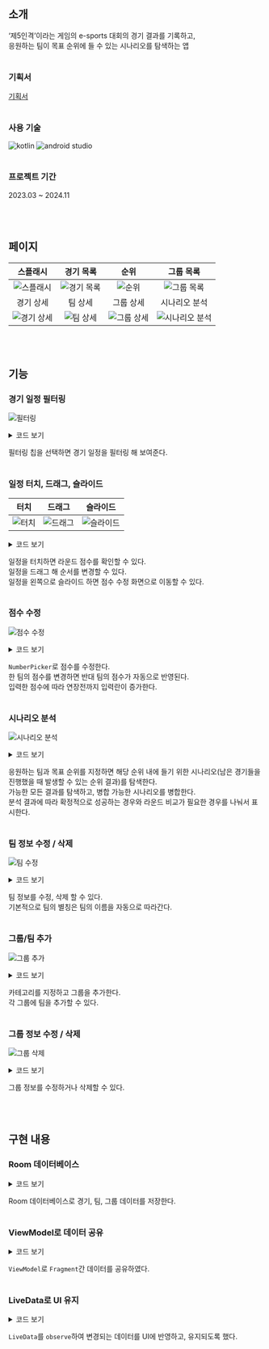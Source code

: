 ##  소개
‘제5인격’이라는 게임의 e-sports 대회의 경기 결과를 기록하고,  
응원하는 팀이 목표 순위에 들 수 있는 시나리오를 탐색하는 앱  
<br>

### 기획서
[기획서](https://github.com/Sleeping-Gabin/GongIll/raw/main/ul_plan.pdf)  
<br>

### 사용 기술
![kotlin](https://img.shields.io/badge/kotlin-7F52FF.svg?style=for-the-badge&logo=kotlin&logoColor=white)
![android studio](https://img.shields.io/badge/android_studio-3DDC84.svg?style=for-the-badge&logo=androidstudio&logoColor=white)  
<br>

### 프로젝트 기간
2023.03 ~ 2024.11  

<br><br>

## 페이지
|    스플래시    |   경기 목록    |     순위     |    그룹 목록     |
|:----------:|:----------:|:----------:|:------------:|
|![스플래시](https://github.com/user-attachments/assets/3fcf8c66-f2d0-4e32-82c7-5819678d754a) |![경기 목록](https://github.com/user-attachments/assets/f9245d06-d6ed-4fbf-9e24-7bc43c1e8c90) |![순위](https://github.com/user-attachments/assets/5901c635-b62f-4003-b1bc-d0d81150c746) |![그룹 목록](https://github.com/user-attachments/assets/0c72c5b1-a220-4a76-9983-9745c56d1efe) |
|   경기 상세    |    팀 상세    |   그룹 상세    |   시나리오 분석    |
|![경기 상세](https://github.com/user-attachments/assets/edf578af-38a2-4305-a365-cd2c730fda41) |![팀 상세](https://github.com/user-attachments/assets/daee6e7d-0d1b-4016-a383-75b794f6a050) |![그룹 상세](https://github.com/user-attachments/assets/545733ab-34f9-45fc-beba-225cbaeb6d89) |![시나리오 분석](https://github.com/user-attachments/assets/8e9b62fb-494e-42ae-ac36-d64681aff6b2) |

<br><br>

## 기능
### 경기 일정 필터링
![필터링](https://github.com/user-attachments/assets/05fea455-2be2-4c6e-bcca-087fb4bda1c1)

<details>
<summary>코드 보기</summary>

```kotlin
//com.gabin.gongill.view.ui.ScheduleFragment

private fun initializeChipGroup() {
	val adapter = (binding.scheduleView.adapter as ScheduleAdapter)
	
	binding.chipAll.setOnCheckedChangeListener { chip, isChecked ->
		if (isChecked) {
			(chip.parent as ChipGroup).clearCheck()
			adapter.filter = ScheduleAdapter.Filter.ALL
			adapter.filterData()
		}
	}
	
	// ...
}
```

```kotlin
//com.gabin.gongill.view.adapter.ScheduleAdapter

fun filterData() {
	filterList = when (filter) {
		Filter.ALL -> ArrayList(playList)
		Filter.YET -> playList.filter { p -> p.winTeam == null }.toCollection(ArrayList())
		Filter.FINISH -> playList.filter { p -> p.winTeam != null }.toCollection(ArrayList())
	}
	filterList.sortBy { it.order }
	notifyDataSetChanged()
}
```
</details>

필터링 칩을 선택하면 경기 일정을 필터링 해 보여준다.  
<br>

### 일정 터치, 드래그, 슬라이드
|터치   |드래그   |슬라이드   |
|:---:|:---:|:---:|
|![터치](https://github.com/user-attachments/assets/557e53c0-59b9-4e8f-9391-6b6f08c45578) |![드래그](https://github.com/user-attachments/assets/09c76186-3d2b-491a-9dca-a888b14ee30f) |![슬라이드](https://github.com/user-attachments/assets/4c67d945-995f-487d-b360-7adb9867214f) |

<details>
<summary>코드 보기</summary>

```kotlin
//com.gabin.gongill.view.adapter.ScheduleAdapter

fun dragItem(from: Int, to: Int) {
	val fromPlay = filterList[from]
	val toPlay = filterList[to]
	changeItemOrder(fromPlay, toPlay)
	
	val fromIdx = playList.indexOf(fromPlay)
	val toIdx = playList.indexOf(toPlay)
	Collections.swap(playList, fromIdx, toIdx)
	
	Collections.swap(filterList, from, to)
	notifyItemMoved(from, to)
	listener.onDragItem(fromPlay, toPlay)
}
```

```kotlin
//com.gabin.gongill.view.callback.SimpleSwipeCallback

class SimpleScheduleCallback(private val adapter: ScheduleAdapter, context: Context) :
	ItemTouchHelper.SimpleCallback(
		ItemTouchHelper.UP or ItemTouchHelper.DOWN,
		ItemTouchHelper.LEFT or ItemTouchHelper.RIGHT
	) {
	
	// ...

	override fun onChildDraw(
		c: Canvas,
		recyclerView: RecyclerView,
		viewHolder: RecyclerView.ViewHolder,
		dX: Float,
		dY: Float,
		actionState: Int,
		isCurrentlyActive: Boolean
	) {
		when (actionState) {
			ItemTouchHelper.ACTION_STATE_SWIPE -> {
				val holder = viewHolder as ScheduleAdapter.ViewHolder
				if (holder != currentSwipeHolder) {
					if (currentSwipeHolder != null) {
						getDefaultUIUtil().onDraw(
							c,
							recyclerView,
							currentSwipeHolder!!.binding.scheduleFrame,
							0f,
							currentY,
							actionState,
							isCurrentlyActive
						)
						currentSwipeHolder!!.isSwiped = false
					}
					currentSwipeHolder = holder
				}
				
				var x = dX
				
				if (holder.isSwiped) {
					x = if (isCurrentlyActive)
						-maxSwipe + dX
					else
						min(dX, -maxSwipe)
				}
				x = min(x, 0f)
				
				currentX = x
				currentY = dY
				
				getDefaultUIUtil().onDraw(
					c,
					recyclerView,
					holder.binding.scheduleFrame,
					x,
					dY,
					actionState,
					isCurrentlyActive
				)
			}
			
			else -> super.onChildDraw(c, recyclerView, viewHolder, dX, dY, actionState, isCurrentlyActive)
		}
	}
}
```
</details>

일정을 터치하면 라운드 점수를 확인할 수 있다.  
일정을 드래그 해 순서를 변경할 수 있다.  
일정을 왼쪽으로 슬라이드 하면 점수 수정 화면으로 이동할 수 있다.  
<br>

### 점수 수정
![점수 수정](https://github.com/user-attachments/assets/f3f2573d-70d6-4d03-ba6c-52b409a5ca38)

<details>
<summary>코드 보기</summary>

```kotlin
//com.gabin.gongill.view.ui.PlayFragment

override fun onTouchItem(set: Int) {
	val dialogBinding = EditDialogBinding.inflate(layoutInflater)
	dialogBinding.team1Dialog.text = play.team1
	dialogBinding.team2Dialog.text = play.team2
	
	// ... NumberPicker 설정

	val builder = MaterialAlertDialogBuilder(requireContext())
		.setTitle(" ")
		.setNegativeButton("취소", null)
		.setPositiveButton("확인", null)
		.setView(dialogBinding.root)
		.show()
	
	builder.getButton(AlertDialog.BUTTON_POSITIVE).setOnClickListener {
		val team1Point = if (picker1.value == 9) 10 else picker1.value
		val team2Point = if (picker2.value == 9) 10 else picker2.value
		val timeWin = if (dialogBinding.timeWin.visibility == View.GONE) null
		else if (dialogBinding.team1TimeWin.isChecked) 0 else if (dialogBinding.team2TimeWin.isChecked) 1 else null
		
		if ((picker1.value == 5 && picker2.value == 4) || (picker1.value == 4 && picker2.value == 5)) {
			model.toastObserver.value = "불가능한 점수입니다"
		} else if (dialogBinding.timeWin.visibility == View.VISIBLE && timeWin == null) {
			model.toastObserver.value = "승리한 팀을 선택해 주세요"
		} else {
			val changeData = play.changeResult(set, listOf(team1Point, team2Point), timeWin)
			val team1 = model.getTeamWithAlias(play.team1)
			val team2 = model.getTeamWithAlias(play.team2)
			changeData.changeTeamInfo(team1, team2)
			
			model.changePlayList.add(play)
			model.changeTeamList.add(team1)
			model.changeTeamList.add(team2)
			
			binding.playSets.adapter?.notifyItemRangeRemoved(play.roundCount, 4 - play.roundCount)
			binding.playSets.adapter?.notifyItemChanged(set)
			builder.dismiss()
		}
	}
}
```

```kotlin
//com.gabin.gongill.objects.ChangeData

class ChangeData(val play: Play) {
	private var winChange = mutableListOf(0, 0)
	private var roundChange = mutableListOf(0, 0)
	private var pointChange = mutableListOf(0, 0)
	private var drawChange = mutableListOf(0, 0)
	private var countChange = mutableListOf(0, 0)
	
	init {
		previousData()
	}
	
	private fun previousData() {
		val winIdx = play.winIdx
		if (play.winIdx == null)
			return
		
		winChange[winIdx!!] -= 1 
		
		val round1 = play.roundResult.count { result -> result == 0 }
		val round2 = play.roundResult.count { result -> result == 1 }
		roundChange[0] -= round1 - round2
		roundChange[1] -= round2 - round1
		
		pointChange[0] -= play.pointResult.take(3).sumOf { result -> result[0] }
		pointChange[1] -= play.pointResult.take(3).sumOf { result -> result[1] }
		
		val roundDraw = play.roundResult.take(3).count { result -> result == 2 }
		drawChange[winIdx!!] += roundDraw
		drawChange[1 - winIdx!!] -= roundDraw
		
		countChange[0] -= min(play.roundCount, 3)
		countChange[1] -= min(play.roundCount, 3)
	}
	
	fun changedData() {
		// ... previousData와 반대로 변경된 점수를 추가
	}
	
	fun changeTeamInfo(team1: Team?, team2: Team?) {
		// ...
	}
}
```
</details>

`NumberPicker`로 점수를 수정한다.  
한 팀의 점수를 변경하면 반대 팀의 점수가 자동으로 반영된다.  
입력한 점수에 따라 연장전까지 입력란이 증가한다.  
<br>

### 시나리오 분석
![시나리오 분석](https://github.com/user-attachments/assets/80683f8c-a778-4c04-8ee9-bb44e18d4d7a)

<details>
<summary>코드 보기</summary>

```kotlin
//com.gabin.gongill.objects.PredickRank

fun predict(): PredictResult {
	exploreScenarios(Scenario(finishedResult, mutableListOf()), 0)
	
	if ((1 shl remainPlay.size) - winScenarios.size - roundScenarios.size < winScenarios.size) {
		reverse = true
		winScenarios = failScenario.toHashSet()
	}
	
	progress = 20
	update(progress)
	
	var scenarios = winScenarios
	while (scenarios.isNotEmpty()) {
		scenarios = mergeDiffOne(scenarios, "win")
		
		progress += (40f / remainPlay.size).toInt()
		update(progress)
	}
	
	progress = 60
	update(progress)
	
	// ... roundScenarios로 동일하게 진행
	
	return PredictResult(
		teams,
		winScenarios.toMutableList(),
		roundScenarios.toMutableList(),
		reverse
	)
}

private fun exploreScenarios(
	scenario: Scenario,
	depth: Int
) {
	if (depth == remainPlay.size) {
		evaluateScenario(scenario)
		return
	}
	
	val team1Idx = remainPlay[depth].team1Idx
	val team2Idx = remainPlay[depth].team2Idx
	
	scenario.teamResults.add(GameResult(team1Idx, team2Idx, remainPlay[depth].playNum, team1Idx))
	exploreScenarios(scenario, depth + 1)
	scenario.teamResults.removeAt(depth)
	
	scenario.teamResults.add(GameResult(team1Idx, team2Idx, remainPlay[depth].playNum, team2Idx))
	exploreScenarios(scenario, depth + 1)
	scenario.teamResults.removeAt(depth)
}

private fun mergeDiffOne(scenarios: HashSet<Scenario>, type: String): HashSet<Scenario> {
	val scenariosToRemove = hashSetOf<Scenario>()
	val mergeScenarios = hashSetOf<Scenario>()
	
	for (scenario in scenarios) {
		for (other in scenarios) {
			if (scenario == other) continue
			
			val diffIdx = scenario.diffResultOne(other)
			if (diffIdx != -1) {
				scenariosToRemove.add(scenario)
				scenariosToRemove.add(other)
				
				val mergeScenario = Scenario(finishedResult, scenario.teamResults.toMutableList()).apply {
					teamResults.removeAt(diffIdx)
				}
				mergeScenarios.add(mergeScenario)
			}
		}
	}
	
	// ...
	
	return mergeScenarios
}
```
</details>

응원하는 팀과 목표 순위를 지정하면 해당 순위 내에 들기 위한 시나리오(남은 경기들을 진행했을 때 발생할 수 있는 순위 결과)를 탐색한다.  
가능한 모든 결과를 탐색하고, 병합 가능한 시나리오를 병합한다.  
분석 결과에 따라 확정적으로 성공하는 경우와 라운드 비교가 필요한 경우를 나눠서 표시한다.  
<br>

### 팀 정보 수정 / 삭제
![팀 수정](https://github.com/user-attachments/assets/3aa682e9-137c-45ec-852c-1f0000f4f270)

<details>
<summary>코드 보기</summary>

```kotlin
//com.gabin.gongill.view.ui.TeamFragment

private fun editTeamName() {
	val dialogBinding = AddTeamDialogBinding.inflate(layoutInflater)
	dialogBinding.addTeamDialogGroupName.visibility = View.GONE
	
	dialogBinding.addTeamDialogTeamNameText.setText(team.name)
	dialogBinding.addTeamDialogAliasText.setText(team.alias)
	
	dialogBinding.addTeamDialogTeamNameText.addTextChangedListener(object : TextWatcher {
		var isSame = false
		
		override fun beforeTextChanged(s: CharSequence?, start: Int, count: Int, after: Int) {
			dialogBinding.addTeamDialogTeamName.error = null
			val name = s?.filterNot { it.isWhitespace() }
			isSame = name?.subSequence(0, min(name.length, 4)).toString() ==
							dialogBinding.addTeamDialogAliasText.text.toString()
		}
		
		override fun onTextChanged(s: CharSequence?, start: Int, before: Int, count: Int) {
		}
		
		override fun afterTextChanged(s: Editable?) {
			if (isSame && s != null && s.filterNot { it.isWhitespace() }.length
				<= dialogBinding.addTeamDialogAlias.counterMaxLength
			) {
				dialogBinding.addTeamDialogAliasText.setText(s.filterNot { it.isWhitespace() })
			}
		}
	})
	
	dialogBinding.addTeamDialogAliasText.doOnTextChanged { text, _, _, _ ->
		if (text != null && text.length > dialogBinding.addTeamDialogAlias.counterMaxLength)
			dialogBinding.addTeamDialogAlias.error = getString(
				R.string.error_alias_maxCount,
				dialogBinding.addTeamDialogAlias.counterMaxLength
			)
		else
			dialogBinding.addTeamDialogAlias.error = null
	}
	
	val builder = MaterialAlertDialogBuilder(requireContext())
		.setTitle(" ")
		.setNegativeButton("취소", null)
		.setPositiveButton("확인", null)
		.setView(dialogBinding.root)
		.show()
	
	builder.getButton(AlertDialog.BUTTON_POSITIVE).setOnClickListener {
		var isError = dialogBinding.addTeamDialogAlias.error != null
		if (dialogBinding.addTeamDialogTeamNameText.text.isNullOrBlank()) {
			dialogBinding.addTeamDialogTeamName.error = getString(R.string.error_teamName_required)
			isError = true
		}
		
		if (!isError) {
			val teamName = dialogBinding.addTeamDialogTeamNameText.text.toString()
			val teamAlias = dialogBinding.addTeamDialogAliasText.text.toString()
			model.changeTeamName(team, teamName, teamAlias)
			binding.toolBar.title = teamName
			builder.dismiss()
		}
	}
}
```

```kotlin
//com.gabin.gongill.view.model.MyViewModel

fun changeTeamName(team: Team, teamName: String, teamAlias: String) {
	database.changeTeamName(team, teamName, teamAlias)
}
```
</details>

팀 정보를 수정, 삭제 할 수 있다.  
기본적으로 팀의 별칭은 팀의 이름을 자동으로 따라간다.  
<br>

### 그룹/팀 추가
![그룹 추가](https://github.com/user-attachments/assets/3db06865-716b-4a86-9934-84f56ce4ed1d)

<details>
<summary>코드 보기</summary>

```kotlin
//com.gabin.gongill.view.ui.GroupFragment

override fun onTouchHeader(category: String) {
	val dialogBinding = AddGroupDialogBinding.inflate(layoutInflater)
	
	// ... 카테고리 목록 adapter 설정
	
	val builder = MaterialAlertDialogBuilder(requireContext())
		.setTitle(" ")
		.setNegativeButton("취소", null)
		.setPositiveButton("확인", null)
		.setView(dialogBinding.root)
		.show()
	
	builder.getButton(AlertDialog.BUTTON_POSITIVE).setOnClickListener {
		var isError = false
		
		// ... error 확인
		
		if (!isError) {
			val newCategory = dialogBinding.addGroupDialogCategoryText.text.toString()
			val groupName = dialogBinding.addGroupDialogGroupNameText.text.toString()
			val playNum = dialogBinding.addGroupDialogPlayNumText.text.toString().toInt()
			model.addGroup(groupName, playNum, newCategory)
			builder.dismiss()
		}
	}
}
```

```kotlin
// com.gabin.gongill.view.model.MyViewModel

fun addGroup(groupName: String, playNum: Int, category: String) {
	viewModelScope.launch {
		if (category == "others") {
			toastObserver.value = "해당 카테고리 이름은 사용할 수 없습니다."
			cancel()
		}
		
		val newGroup = Group(groupName, playNum, RankRule.COA8)
		if (category.isNotBlank())
			newGroup.category = category
		
		val result = CoroutineScope(Dispatchers.IO).async { database.addGroup(newGroup) }
		if (result.await() < 0)
			toastObserver.value = "이미 존재하는 그룹입니다."
	}
}
```
</details>

카테고리를 지정하고 그룹을 추가한다.  
각 그룹에 팀을 추가할 수 있다.  
<br>

### 그룹 정보 수정 / 삭제
![그룹 삭제](https://github.com/user-attachments/assets/ef023ee0-e208-4e1a-85b0-ef8544d41ac5)

<details>
<summary>코드 보기</summary>

```kotlin
//com.gabin.gongill.view.ui.GroupDetailFragment

private fun deleteGroup() {
	MaterialAlertDialogBuilder(requireContext())
		.setTitle("그룹 '${group?.name}'을(를) 삭제합니다.")
		.setMessage("삭제 하면 되돌릴 수 없습니다. 해당 그룹에 포함된 팀과 경기 데이터도 함께 삭제됩니다.")
		.setPositiveButton("삭제") { _, _ ->
			model.deleteGroup(group!!)
			Navigation.findNavController(requireActivity(), R.id.hostFragment).navigateUp()
		}
		.setNegativeButton("취소", null)
		.show()
}
```

```kotlin
//com.gabin.gongill.view.model.MyViewModel

fun deleteGroup(group: Group) {
	database.deleteGroup(group)
}
```
</details>

그룹 정보를 수정하거나 삭제할 수 있다.  

<br><br>

## 구현 내용
### Room 데이터베이스
<details>
<summary>코드 보기</summary>

```kotlin
//com.gabin.gongill.database.entity.Team

@Entity(
foreignKeys = [ForeignKey(
	entity = Group::class,
	parentColumns = arrayOf("name"),
	childColumns = arrayOf("group_name"),
	onDelete = ForeignKey.CASCADE,
	onUpdate = ForeignKey.CASCADE
)],
indices = [Index("group_name")],
primaryKeys = ["alias", "group_name"]
)

data class Team(
	val name: String,
	@ColumnInfo("group_name") val groupName: String
) {
	var alias = name
	
	var rank: Int = 0
	var win: Int = 0
	var lose: Int = 0
	@ColumnInfo(name = "round_win")
	var roundWin: Int = 0
	@ColumnInfo(name = "round_count")
	var roundCount = 0
	var point: Int = 0
	@ColumnInfo(name = "draw_round")
	var drawRound = 0
	
	constructor(name: String, groupName: String, alias: String) :
					this(name, groupName) {
		this.alias = alias
	}
  
	override fun toString(): String {
		return "${this.alias}: win ${this.win} / round win ${this.roundWin} / point ${this.point}"
	}
}
```

```kotlin
//com.gabin.gongill.database.dao.TeamDao

@Dao
interface TeamDao {
	@Insert(onConflict = OnConflictStrategy.IGNORE)
	suspend fun insertTeam(team: Team): Long
		
	@Update
	suspend fun updateTeam(team: Team)		
	
	@Delete
	suspend fun deleteTeam(team: Team)
	
	@Query("SELECT * FROM team WHERE group_name = :groupName")
	suspend fun findByGroup(groupName: String): List<Team>
	
	@Query("SELECT `groups`.*, team.* FROM team JOIN `groups` ON `groups`.name = team.group_name")
	fun getGroupAndTeams(): LiveData<Map<Group, List<Team>>>
	
	// ...
}
```

```kotlin
//com.gabin.gongill.database.MyDatabase

@Database(entities = [Group::class, Team::class, Play::class], version = 3, exportSchema = false)
@TypeConverters(TypeConverter::class)
abstract class MyDatabase : RoomDatabase() {
	abstract fun groupDao(): GroupDao
	abstract fun teamDao(): TeamDao
	abstract fun playDao(): PlayDao
}
```

```kotlin

class CompetitionRepository(application: Application) {
	private val db = Room.databaseBuilder(
		application.applicationContext, MyDatabase::class.java, "database"
	)
		.addMigrations(MIGRATION_2_3)
		.build()
	
	fun getTeamList(): LiveData<List<Team>> {
		return db.teamDao().getAllTeams()
	}
  
    // ...
}
```
</details>

Room 데이터베이스로 경기, 팀, 그룹 데이터를 저장한다.  
<br>

### ViewModel로 데이터 공유
<details>
<summary>코드 보기</summary>

```kotlin
//com.gabin.gongill.view.model.MyViewModel

class MyViewModel(application: Application) : AndroidViewModel(application) {
	private val database by lazy {
		CompetitionRepository(application)
	}
	
	val toastObserver: MutableLiveData<String> = MutableLiveData()
	
	val categoryList: LiveData<List<String>> = database.getCategoryList()
	val groupList: LiveData<List<Group>> = database.getGroupList()
	val teamList: LiveData<List<Team>> = database.getTeamList()
	val playList: LiveData<List<Play>> = database.getPlayList()
	
	val mediator = MediatorLiveData<Unit>()
	
	private var _groupTeamList: MutableLiveData<Map<Group, List<Team>>> = MutableLiveData()
	val groupTeamList: LiveData<Map<Group, List<Team>>>
		get() = _groupTeamList
	
	private var _groupPlayList: MutableLiveData<Map<Group, List<Play>>> = MutableLiveData()
	val groupPlayList: LiveData<Map<Group, List<Play>>>
		get() = _groupPlayList
	
	private var _teamPlayList: MutableLiveData<Map<Team, List<Play>>> = MutableLiveData()
	val teamPlayList: LiveData<Map<Team, List<Play>>>
		get() = _teamPlayList
	
	private var _categoryGroupList: MutableLiveData<Map<String, List<Group>>> = MutableLiveData()
	val categoryGroupList: LiveData<Map<String, List<Group>>>
		get() = _categoryGroupList
	
	
	init {
		mediator.apply {
			addSource(categoryList) {
				updateCategoryGroupList()
				value = Unit
			}
			
			addSource(groupList) {
				updateGroupPlayList()
				updateGroupTeamList()
				updateCategoryGroupList()
				value = Unit
			}
			
			addSource(teamList) {
				updateTeamPlayList()
				updateGroupTeamList()
				updateCurrentTeamAndPlay()
				value = Unit
			}
			
			addSource(playList) {
				updateTeamPlayList()
				updateGroupPlayList()
				updateCurrentTeamAndPlay()
				rank()
				value = Unit
			}
		}
	}
	
	private var selectedCurrentGroup: Group? = null
	var selectedGroup: Group? = null
	var selectedPlay: Play? = null
	var selectedTeam: Team? = null
	
	private var _currentTeamList = MutableLiveData<List<Team>>()
	val currentTeamList: LiveData<List<Team>>
		get() = _currentTeamList
	
	private var _currentPlayList = MutableLiveData<List<Play>>()
	val currentPlayList: LiveData<List<Play>>
		get() = _currentPlayList
	
	
	val changePlayList: ArrayList<Play> = arrayListOf()
	val changeTeamList: ArrayList<Team> = arrayListOf()
  
	fun selectGroup(name: String) {
		selectedCurrentGroup = groupList.value?.find { it.name == name }
		updateCurrentTeamAndPlay()
	}
	
	// ...
}
```
</details>

`ViewModel`로 `Fragment`간 데이터를 공유하였다.  
<br>

### LiveData로 UI 유지
<details>
<summary>코드 보기</summary>

```kotlin
//com.gabin.gongill.view.ui.RankFragment

override fun onViewCreated(view: View, savedInstanceState: Bundle?) {		
	// ...
	
    model.currentTeamList.observe(viewLifecycleOwner) {
        adapter.changeData(it.sortedBy { play -> play.rank })
    }
    
    // ...
}
```
</details>

`LiveData`를 `observe`하여 변경되는 데이터를 UI에 반영하고, 유지되도록 했다.

<br><br>
